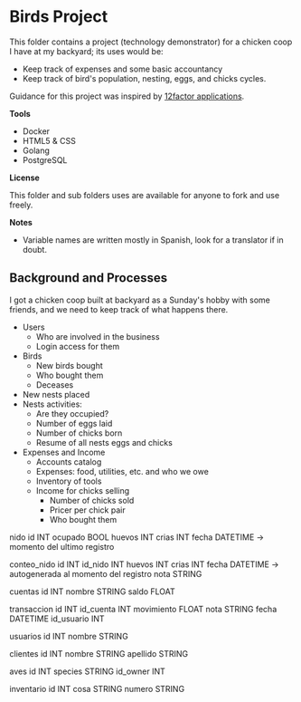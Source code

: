 # Birds Project

This folder contains a project (technology demonstrator) for a chicken coop I have at my backyard; its uses would be:

* Keep track of expenses and some basic accountancy
* Keep track of bird's population, nesting, eggs, and chicks cycles.

Guidance for this project was inspired by [12factor applications](http://12factor.net/).

__Tools__

* Docker
* HTML5 & CSS
* Golang
* PostgreSQL

__License__

This folder and sub folders uses are available for anyone to fork and use freely.

__Notes__

* Variable names are written mostly in Spanish, look for a translator if in doubt.

## Background and Processes

I got a chicken coop built at backyard as a Sunday's hobby with some friends, and we need to keep track of what happens there.

* Users
  * Who are involved in the business
  * Login access for them
* Birds
  * New birds bought
  * Who bought them
  * Deceases
* New nests placed
* Nests activities:
  * Are they occupied?
  * Number of eggs laid
  * Number of chicks born
  * Resume of all nests eggs and chicks
* Expenses and Income
  * Accounts catalog
  * Expenses: food, utilities, etc. and who we owe
  * Inventory of tools
  * Income for chicks selling
    * Number of chicks sold
    * Pricer per chick pair
    * Who bought them



nido
id	INT
ocupado	BOOL
huevos	INT
crias	INT
fecha	DATETIME -> momento del ultimo registro


conteo_nido
id 	INT
id_nido	INT
huevos	INT
crias	INT
fecha	DATETIME -> autogenerada al momento del registro
nota	STRING

cuentas
id	INT
nombre	STRING
saldo	FLOAT

transaccion
id		INT
id_cuenta	INT
movimiento	FLOAT
nota		STRING
fecha		DATETIME
id_usuario	INT

usuarios
id	INT
nombre	STRING

clientes
id INT
nombre    STRING
apellido  STRING

aves
id	INT
species	STRING
id_owner	INT

inventario
id  INT
cosa  STRING
numero  STRING

